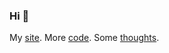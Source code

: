 ### Hi 👋

My [site](https://igo.rs). More [code](https://github.com/oblac). Some [thoughts](https://oblac.rs).
